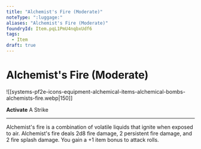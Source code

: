 ```yaml
---
title: "Alchemist's Fire (Moderate)"
noteType: ":luggage:"
aliases: "Alchemist's Fire (Moderate)"
foundryId: Item.pqL1PmU4nqbxUdf6
tags:
  - Item
draft: true
---
```


# Alchemist's Fire (Moderate)
![[systems-pf2e-icons-equipment-alchemical-items-alchemical-bombs-alchemists-fire.webp|150]]

**Activate** A Strike

* * *

Alchemist's fire is a combination of volatile liquids that ignite when exposed to air. Alchemist's fire deals 2d8 fire damage, 2 persistent fire damage, and 2 fire splash damage. You gain a +1 item bonus to attack rolls.
